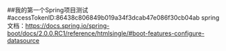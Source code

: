 ##我的第一个Spring项目测试
#accessTokenID:86438c806849b019a34f3dcab47e086f30cb04ab
spring文档：https://docs.spring.io/spring-boot/docs/2.0.0.RC1/reference/htmlsingle/#boot-features-configure-datasource


